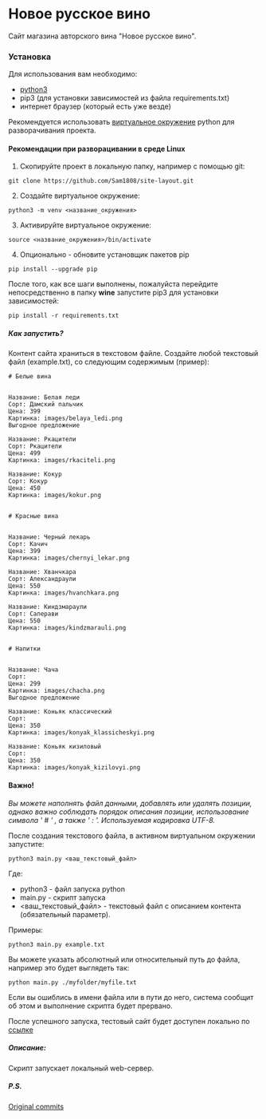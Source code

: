# Новое русское вино

Сайт магазина авторского вина "Новое русское вино".

### Установка

Для использования вам необходимо:
- [python3](www.python.org)
- pip3 (для установки зависимостей из файла requirements.txt)
- интернет браузер (который есть уже везде)

Рекомендуется использовать [виртуальное окружение](https://pythoner.name/documentation/tutorial/venv)
python для разворачивания проекта.

#### Рекомендации при разворацивании в среде Linux

1. Скопируйте проект в локальную папку, например с помощью git:

`git clone https://github.com/Sam1808/site-layout.git`

2. Создайте виртуальное окружение:

`python3 -m venv <название_окружения>`

3. Активируйте виртуальное окружение:

`source <название_окружения>/bin/activate`

4. Опционально - обновите установщик пакетов pip

`pip install --upgrade pip`

После того, как все шаги выполнены, пожалуйста перейдите непосредственно в папку **wine** запустите pip3 для установки зависимостей:

`pip install -r requirements.txt`

##### Как запустить?

Контент сайта храниться в текстовом файле.
Создайте любой текстовый файл (example.txt), со следующим содержимым (пример):

```
# Белые вина


Название: Белая леди
Сорт: Дамский пальчик
Цена: 399
Картинка: images/belaya_ledi.png
Выгодное предложение

Название: Ркацители
Сорт: Ркацители
Цена: 499
Картинка: images/rkaciteli.png

Название: Кокур
Сорт: Кокур
Цена: 450
Картинка: images/kokur.png


# Красные вина


Название: Черный лекарь
Сорт: Качич
Цена: 399
Картинка: images/chernyi_lekar.png

Название: Хванчкара
Сорт: Александраули
Цена: 550
Картинка: images/hvanchkara.png

Название: Киндзмараули
Сорт: Саперави
Цена: 550
Картинка: images/kindzmarauli.png


# Напитки


Название: Чача
Сорт:
Цена: 299
Картинка: images/chacha.png
Выгодное предложение

Название: Коньяк классический
Сорт:
Цена: 350
Картинка: images/konyak_klassicheskyi.png

Название: Коньяк кизиловый
Сорт:
Цена: 350
Картинка: images/konyak_kizilovyi.png

```

#### Важно!

*Вы можете наполнять файл данными, добавлять или удалять позиции,
однако важно соблюдать порядок описания позиции, использование символа ' # ' , а также ' : '.
 Используемая кодировка UTF-8.*


После создания текстового файла, в активном виртуальном окружении запустите:

`python3 main.py <ваш_текстовый_файл>`

Где:
- python3 - файл запуска python
- main.py - скрипт запуска
- <ваш_текстовый_файл> - текстовый файл с описанием контента (обязательный параметр).

Примеры:

`python3 main.py example.txt`

Вы можете указать абсолютный или относительный путь до файла, например это будет выглядеть так:

`python main.py ./myfolder/myfile.txt `

Если вы ошиблись в имени файла или в пути до него, система сообщит об этом и выполнение скрипта будет прервано.

После успешного запуска, тестовый сайт будет доступен локально по [ссылке](http://127.0.0.0:8000/)


##### Описание:

Скрипт запускает локальный web-сервер.

##### P.S.

[Original commits](https://github.com/Sam1808/site-layout/commits/master/wine)